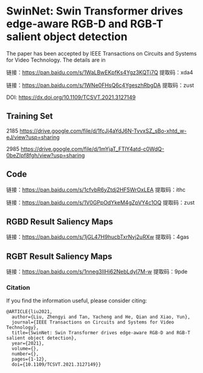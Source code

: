 # SwinNet: Swin Transformer drives edge-aware RGB-D and RGB-T salient object detection
The paper has been accepted by IEEE Transactions on Circuits and Systems for Video Technology.
The details are in 

链接：https://pan.baidu.com/s/1WaLBwEKpfKs4Ygz3KQTj7Q 
提取码：xda4

链接：https://pan.baidu.com/s/1WNe0FHsQ6c4YgeszhRbgDA 
提取码：zust 


DOI:
https://dx.doi.org/10.1109/TCSVT.2021.3127149

## Training Set
2185
https://drive.google.com/file/d/1fcJj4aYdJ6N-TvvxSZ_sBo-xhtd_w-eJ/view?usp=sharing


2985
https://drive.google.com/file/d/1mYjaT_FTlY4atd-c0WdQ-0beZIpf8fgh/view?usp=sharing

## Code
链接：https://pan.baidu.com/s/1cfvbR6yZtdj2HF5WrOxLEA 
提取码：ithc

链接：https://pan.baidu.com/s/1V0GPpOdYkeM4gZpVY4c1OQ 
提取码：zust 


##  RGBD Result Saliency Maps 
链接：https://pan.baidu.com/s/1jGL47H9hucbTxrNvj2uRXw 
提取码：4gas

##  RGBT Result Saliency Maps 
链接：https://pan.baidu.com/s/1nneg3IIHi62NebLdyI7M-w 
提取码：9pde

### Citation

If you find the information useful, please consider citing:

```
@ARTICLE{liu2021,
  author={Liu, Zhengyi and Tan, Yacheng and He, Qian and Xiao, Yun},
  journal={IEEE Transactions on Circuits and Systems for Video Technology}, 
  title={SwinNet: Swin Transformer drives edge-aware RGB-D and RGB-T salient object detection}, 
  year={2021},
  volume={},
  number={},
  pages={1-12},
  doi={10.1109/TCSVT.2021.3127149}}
```
